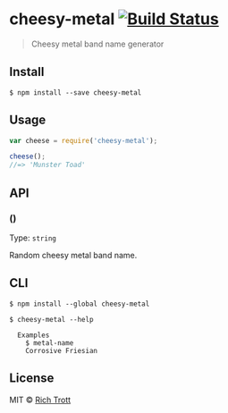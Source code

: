 # cheesy-metal [![Build Status](https://travis-ci.org/Trott/cheesy-metal.svg?branch=master)](https://travis-ci.org/Trott/cheesy-metal)

> Cheesy metal band name generator

## Install

```
$ npm install --save cheesy-metal
```


## Usage

```js
var cheese = require('cheesy-metal');

cheese();
//=> 'Munster Toad'
```


## API

### ()

Type: `string`

Random cheesy metal band name.


## CLI

```
$ npm install --global cheesy-metal
```

```
$ cheesy-metal --help

  Examples
    $ metal-name
    Corrosive Friesian
```

## License

MIT © [Rich Trott](https://trott.github.io)

